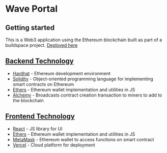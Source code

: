 # Wave Portal

## Getting started

This is a Web3 application using the Ethereum blockchain built as part of a buildspace project. [Deployed here](https://waveportal-nine.vercel.app/)

## [Backend Technology](https://github.com/ScooterMcgavin21/waveportal/tree/main/backend)

- [Hardhat](https://hardhat.org/) - Ethereum development environment
- [Solidity](https://hardhat.org/) - Object-oriented programming language for implementing smart contracts on Ethereum
- [Ethers](https://github.com/ethers-io/ethers.js) - Ethereum wallet implementation and utilities in JS
- [Alchemy](https://www.alchemy.com/) - Broadcasts contract creation transaction to miners to add to the blockchain

## [Frontend Technology](https://github.com/ScooterMcgavin21/waveportal/tree/main/frontend)

- [React](https://reactjs.org/) - JS library for UI
- [Ethers](https://github.com/ethers-io/ethers.js) - Ethereum wallet implementation and utilities in JS
- [MetaMask](https://metamask.io/) - Ethereum wallet to access functions on smart contract
- [Vercel](https://vercel.com/) - Cloud platform for deployment
